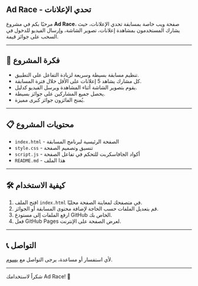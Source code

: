 ## Ad Race - تحدي الإعلانات

مرحبًا بكم في مشروع **Ad Race**، صفحة ويب خاصة بمسابقة تحدي الإعلانات، حيث يشارك المستخدمون بمشاهدة إعلانات، تصوير الشاشة، وإرسال الفيديو للدخول في السحب على جوائز قيمة.

---

## 🚀 فكرة المشروع

- تنظيم مسابقة بسيطة وسريعة لزيادة التفاعل على التطبيق.  
- كل مشارك يشاهد 5 إعلانات على الأقل خلال فترة المسابقة.  
- يقوم بتصوير الشاشة أثناء المشاهدة ويرسل الفيديو كدليل.  
- يحصل جميع المشاركين على جوائز بسيطة.  
- يُمنح الفائزون جوائز كبرى مميزة.

---

## 📋 محتويات المشروع

- `index.html` - الصفحة الرئيسية لبرنامج المسابقة  
- `style.css` - تنسيق وتصميم الصفحة  
- `script.js` - أكواد الجافاسكربت للتحكم في تفاعل الصفحة  
- `README.md` - هذا الملف

---

## 🛠️ كيفية الاستخدام

1. افتح الملف `index.html` في متصفحك لمعاينة الصفحة محليًا.  
2. قم بتعديل الملفات حسب الحاجة لإضافة محتوى المسابقة أو الجوائز.  
3. ارفع الملفات إلى مستودع GitHub الخاص بك.  
4. فعل GitHub Pages لعرض الصفحة على الإنترنت.

---

## 📞 التواصل

لأي استفسار أو مساعدة، يرجى التواصل مع [يسوم](mailto:your-email@example.com).

---

شكراً لاستخدامك Ad Race! 🎉
